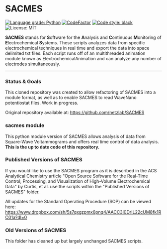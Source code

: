 # SACMES

[![Language grade: Python](https://img.shields.io/lgtm/grade/python/g/Paradoxdruid/SACMES.svg?logo=lgtm&logoWidth=18)](https://lgtm.com/projects/g/Paradoxdruid/SACMES/context:python) [![CodeFactor](https://www.codefactor.io/repository/github/paradoxdruid/SACMES/badge)](https://www.codefactor.io/repository/github/paradoxdruid/SACMES)  [![Code style: black](https://img.shields.io/badge/code%20style-black-000000.svg)](https://github.com/ambv/black) ![License: MIT](https://img.shields.io/badge/license-MIT-green)

**SACMES** stands for **S**oftware for the **A**nalysis and **C**ontinuous **M**onitoring of **E**lectrochemical **S**ystems. These scripts analyzes data from specific electrochemical techniques in real time and export the data into space delimited txt files. Each script runs off of an multithreaded animation module known as ElectrochemicalAnimation and can analyze any number of electrodes simultaneously.

<hr />

### Status & Goals
This cloned repository was created to allow refactoring of SACMES into a module format, as well as to enable SACMES to read WaveNano potentiostat files.   Work in progress.

Original repository available at: https://github.com/netzlab/SACMES

### sacmes module
This python module version of SACMES allows analysis of data from Square-Wave Voltammograms and offers real time control of data analysis.  **This is the up to date code of this repository.**

### Published Versions of SACMES
If you would like to use the SACMES program as it is described in the ACS Analytical Chemistry article "Open Source Software for the Real-Time Control, Processing, and Visualization of High-Volume Electrochemical Data" by Curtis, et al. use the scripts within the "Published Versions of SACMES" folder.

All updates for the Standard Operating Procedure (SOP) can be viewed here: https://www.dropbox.com/sh/5s7qxgzpmx6pnq4/AACC3I0DrIL22cUM8fk1RC01a?dl=0

### Old Versions of SACMES
This folder has cleaned up but largely unchanged SACMES scripts.
